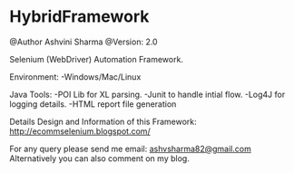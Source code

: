 HybridFramework
===============

@Author Ashvini Sharma
@Version: 2.0

Selenium (WebDriver) Automation Framework.

Environment:
-Windows/Mac/Linux

Java Tools:
-POI Lib for XL parsing.
-Junit to handle intial flow.
-Log4J for logging details.
-HTML report file generation

Details Design and Information of this Framework:
http://ecommselenium.blogspot.com/

For any query please send me email: ashvsharma82@gmail.com
Alternatively you can also comment on my blog.




